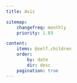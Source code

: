 ```yaml
---
title: Avis

sitemap:
    changefreq: monthly
    priority: 1.03

content:
    items: @self.children
    order:
        by: date
        dir: desc
    pagination: true
---
```


